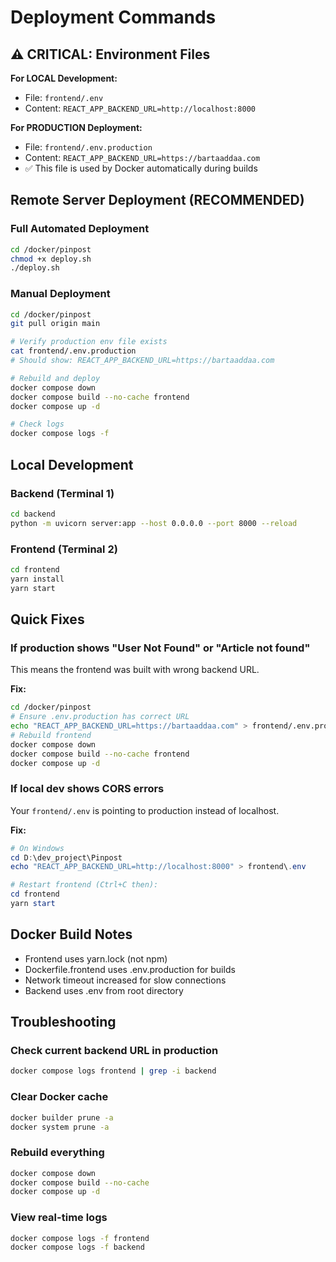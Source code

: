 # Deployment Commands

## ⚠️ CRITICAL: Environment Files

**For LOCAL Development:**
- File: `frontend/.env`  
- Content: `REACT_APP_BACKEND_URL=http://localhost:8000`

**For PRODUCTION Deployment:**
- File: `frontend/.env.production`  
- Content: `REACT_APP_BACKEND_URL=https://bartaaddaa.com`
- ✅ This file is used by Docker automatically during builds

## Remote Server Deployment (RECOMMENDED)

### Full Automated Deployment
```bash
cd /docker/pinpost
chmod +x deploy.sh
./deploy.sh
```

### Manual Deployment
```bash
cd /docker/pinpost
git pull origin main

# Verify production env file exists
cat frontend/.env.production
# Should show: REACT_APP_BACKEND_URL=https://bartaaddaa.com

# Rebuild and deploy
docker compose down
docker compose build --no-cache frontend
docker compose up -d

# Check logs
docker compose logs -f
```

## Local Development

### Backend (Terminal 1)
```bash
cd backend
python -m uvicorn server:app --host 0.0.0.0 --port 8000 --reload
```

### Frontend (Terminal 2)
```bash  
cd frontend
yarn install
yarn start
```

## Quick Fixes

### If production shows "User Not Found" or "Article not found"
This means the frontend was built with wrong backend URL.

**Fix:**
```bash
cd /docker/pinpost
# Ensure .env.production has correct URL
echo "REACT_APP_BACKEND_URL=https://bartaaddaa.com" > frontend/.env.production
# Rebuild frontend
docker compose down
docker compose build --no-cache frontend
docker compose up -d
```

### If local dev shows CORS errors
Your `frontend/.env` is pointing to production instead of localhost.

**Fix:**
```powershell
# On Windows
cd D:\dev_project\Pinpost
echo "REACT_APP_BACKEND_URL=http://localhost:8000" > frontend\.env

# Restart frontend (Ctrl+C then):
cd frontend
yarn start
```

## Docker Build Notes
- Frontend uses yarn.lock (not npm)
- Dockerfile.frontend uses .env.production for builds
- Network timeout increased for slow connections
- Backend uses .env from root directory

## Troubleshooting

### Check current backend URL in production
```bash
docker compose logs frontend | grep -i backend
```

### Clear Docker cache
```bash
docker builder prune -a
docker system prune -a
```

### Rebuild everything
```bash
docker compose down
docker compose build --no-cache
docker compose up -d
```

### View real-time logs
```bash
docker compose logs -f frontend
docker compose logs -f backend
```

